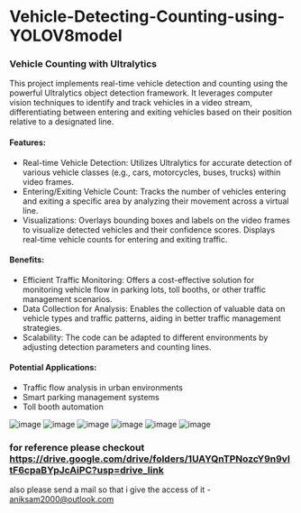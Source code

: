 # Vehicle-Detecting-Counting-using-YOLOV8model


### Vehicle Counting with Ultralytics

This project implements real-time vehicle detection and counting using the powerful Ultralytics object detection framework. It leverages computer vision techniques to identify and track vehicles in a video stream, differentiating between entering and exiting vehicles based on their position relative to a designated line.

#### Features:

* Real-time Vehicle Detection: Utilizes Ultralytics for accurate detection of various vehicle classes (e.g., cars, motorcycles, buses, trucks) within video frames.
* Entering/Exiting Vehicle Count: Tracks the number of vehicles entering and exiting a specific area by analyzing their movement across a virtual line.
* Visualizations: Overlays bounding boxes and labels on the video frames to visualize detected vehicles and their confidence scores. Displays real-time vehicle counts for entering and exiting traffic.

#### Benefits:

* Efficient Traffic Monitoring: Offers a cost-effective solution for monitoring vehicle flow in parking lots, toll booths, or other traffic management scenarios.
* Data Collection for Analysis: Enables the collection of valuable data on vehicle types and traffic patterns, aiding in better traffic management strategies.
* Scalability: The code can be adapted to different environments by adjusting detection parameters and counting lines.

#### Potential Applications:

* Traffic flow analysis in urban environments
* Smart parking management systems
* Toll booth automation


![image](https://github.com/aniksam-github/Vehicle-Detecting-Counting-using-YOLOV8model/assets/105125338/2764b372-03e5-480d-bfa6-311fdb674bef)
![image](https://github.com/aniksam-github/Vehicle-Detecting-Counting-using-YOLOV8model/assets/105125338/21c37469-8e29-4c68-b7c1-420244201def)
![image](https://github.com/aniksam-github/Vehicle-Detecting-Counting-using-YOLOV8model/assets/105125338/6e7b80bc-734c-4e37-bf8e-9db1c2a6eeb9)
![image](https://github.com/aniksam-github/Vehicle-Detecting-Counting-using-YOLOV8model/assets/105125338/7601cae0-cc1b-481e-ad6a-9c7046098316)
![image](https://github.com/aniksam-github/Vehicle-Detecting-Counting-using-YOLOV8model/assets/105125338/87ea0533-7357-40d6-a9f4-13c68a36cc81)
![image](https://github.com/aniksam-github/Vehicle-Detecting-Counting-using-YOLOV8model/assets/105125338/6fca2193-cacd-48f5-a092-9769d1413919)


### for reference please checkout https://drive.google.com/drive/folders/1UAYQnTPNozcY9n9vItF6cpaBYpJcAiPC?usp=drive_link

also please send a mail so that i give the access of it - aniksam2000@outlook.com

